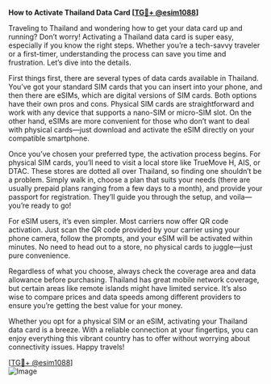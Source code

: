 **How to Activate Thailand Data Card [[TG💪+ @esim1088](https://t.me/s/esim1088)]**

Traveling to Thailand and wondering how to get your data card up and running? Don’t worry! Activating a Thailand data card is super easy, especially if you know the right steps. Whether you’re a tech-savvy traveler or a first-timer, understanding the process can save you time and frustration. Let’s dive into the details.

First things first, there are several types of data cards available in Thailand. You’ve got your standard SIM cards that you can insert into your phone, and then there are eSIMs, which are digital versions of SIM cards. Both options have their own pros and cons. Physical SIM cards are straightforward and work with any device that supports a nano-SIM or micro-SIM slot. On the other hand, eSIMs are more convenient for those who don’t want to deal with physical cards—just download and activate the eSIM directly on your compatible smartphone.

Once you’ve chosen your preferred type, the activation process begins. For physical SIM cards, you’ll need to visit a local store like TrueMove H, AIS, or DTAC. These stores are dotted all over Thailand, so finding one shouldn’t be a problem. Simply walk in, choose a plan that suits your needs (there are usually prepaid plans ranging from a few days to a month), and provide your passport for registration. They’ll guide you through the setup, and voila—you’re ready to go!

For eSIM users, it’s even simpler. Most carriers now offer QR code activation. Just scan the QR code provided by your carrier using your phone camera, follow the prompts, and your eSIM will be activated within minutes. No need to head out to a store, no physical cards to juggle—just pure convenience.

Regardless of what you choose, always check the coverage area and data allowance before purchasing. Thailand has great mobile network coverage, but certain areas like remote islands might have limited service. It’s also wise to compare prices and data speeds among different providers to ensure you’re getting the best value for your money.

Whether you opt for a physical SIM or an eSIM, activating your Thailand data card is a breeze. With a reliable connection at your fingertips, you can enjoy everything this vibrant country has to offer without worrying about connectivity issues. Happy travels!

[[TG💪+ @esim1088](https://t.me/s/esim1088)]  
![Image](https://i.postimg.cc/Y0z9fWf4/image.png)